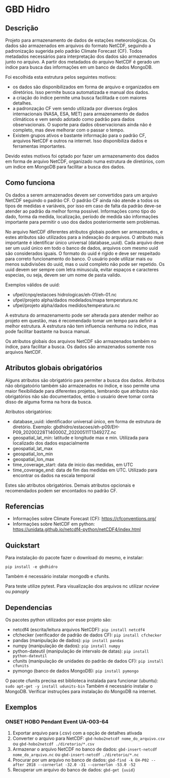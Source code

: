 # GBD Hidro 
 
## Descrição

Projeto para armazenamento de dados de estações meteoroloǵicas. Os dados são armazenados em arquivos do
formato NetCDF, seguindo a padronização sugerida pelo padrão Climate Forecast (CF). Todos metadados 
necessários para interpretação dos dados são armazenados junto no arquivo. A partir dos metadados do arquivo 
NetCDF é gerado um índice para busca das informações em um banco de dados MongoDB.

Foi escolhida esta estrutura pelos seguintes motivos:
- os dados são disponibilizados em forma de arquivo e organizados em diretórios. Isso permite 
busca automatizada e manual dos dados.
- a criação do índice permite uma busca facilitada e com maiores detalhes.
- a padronzação CF vem sendo utilizada por diversos órgãos internacionais (NASA, ESA, MET) para armazenamento 
de dados climáticos e vem sendo adotado como padrão para dados observacionais. 
O suporte para dados observacionais ainda não é completo, mas deve melhorar com o passar o tempo.
- Existem grupos ativos e bastante informação para o padrão CF, arquivos NetCDF e outros na internet. Isso
disponibiliza dados e ferramentas importantes.

Devido estes motivos foi optado por fazer um armazenamento dos dados em forma de arquivo NetCDF, organizado
numa estrutura de diretórios, com um índice em MongoDB para facilitar a busca dos dados.

## Como funciona
Os dados a serem armazenados devem ser convertidos para um arquivo NetCDF seguindo o padrão CF. O padrão
CF ainda não atende a todos os tipos de medidas e variáveis, por isso em caso de falta da padrão deve-se 
atender ao padrão da melhor forma possível. Informações como tipo do dado, forma da medida, localização,
período de medida são informações importante para permitir o uso dos dados posteriormente sem problemas.

No arquivo NetCDF diferentes atributos globais podem ser armazenados, e estes atributos são utilizados
para a indexação do arquivos. O atributo mais importante é identificar único universal (database_uuid). Cada
arquivo deve ser um uuid único em todo o banco de dados, arquivos com mesmo uuid são considerados iguais. 
O formato do uuid é rígido e deve ser respeitado para correto funcionamento do banco. O usuário pode
utilizar mais ou menos subdivisões do uuid, mas o uuid completo não pode ser repetido. Os uuid devem
ser sempre com letra minuscula, evitar espaços e caracteres especias, ou seja, devem ser um nome de pasta 
valido.

Exemplos válidos de uuid:
- ufpel/cnpq/estacoes hidrologicas/eh-01/eh-01.nc
- ufpel/projeto alpha/dados modelados/mapa temperatura.nc
- ufpel/projeto alpha/dados medidos/temperatura.nc

A estrutura do armazenamento pode ser alterada para atender melhor ao projeto em questão, mas é recomendado
tomar um tempo para definir a melhor estrutura. A estrutura não tem influencia nenhuma no índice, mas
pode facilitar bastante na busca manual.

Os atributos globais dos arquivos NetCDF são armazenados também no índice, para facilitar a busca. Os dados
são armazenados somente nos arquivos NetCDF.

## Atributos globais obrigatórios
Alguns atributos são obrigatório para permiter a busca dos dados. Atributos não obrigatoório também são 
armazenados no índice, e isso permite uma maior flexibilidade para diferentes projetos, lembrando que
atributos não obrigatórios não são documentados, então o usuário deve tomar conta disso de alguma forma
na hora da busca.

Atributos obrigatórios:
- database_uuid: identificador universal único, em forma de estrutura de diretório. Exemplo: gbdhidro/estacoes/eh-p09/EH-P09_20200228T140000Z_20200511T134927Z.nc
- geospatial_lat_min: latitude e longitude max e min. Utilizada para localizado dos dados espacialmente
- geospatial_lat_max
- geospatial_lon_min
- geospatial_lon_max
- time_coverage_start: data de inicio das medidas, em UTC
- time_coverage_end: data de fim das medidas em UTC. Utilizado para encontrar os dados na escala temporal

Estes são atributos obrigatórios. Demais atributos opcionais e recomendados podem ser encontados no 
padrão CF.

## Referencias

- Informações sobre Climate Forecast (CF): https://cfconventions.org/
- Informações sobre NetCDF em python: https://unidata.github.io/netcdf4-python/netCDF4/index.html


## Quickstart
Para instalação  do pacote fazer o download do mesmo, e instalar:

```pip install -e gbdhidro```

Também é necessário instalar mongodb e cfunits. 

Para teste utilize pytest.
Para visualização dos arquivos nc utilizar *ncview* ou *panoply*

## Dependencias
Os pacotes python utilizados por esse projeto são:
- netcdf4 (escrita/leitura arquivos NetCDF): ```pip install netcdf4```
- cfchecker (verificador de padrão de dados CF): ```pip install cfchecker```
- pandas (manipulação de dados): ```pip install pandas```
- numpy (manipulação de dados): ```pip install numpy```
- python-dateutil (manipulação de intervalo de datas): ```pip install python-dateutil```
- cfunits (manipulação de unidades do padrão de dados CF): ```pip install cfunits```
- pymongo (banco de dados MongoDB): ```pip install pymongo```

O pacote cfunits precisa est biblioteca instalada para funcionar (ubuntu): ```sudo apt-get -y install udunits-bin```
Também é necessário instalar o MongoDB. Verificar instruções para instalação do MongoDB na internet.

## Exemplos
### ONSET HOBO Pendant Event UA-003-64
1. Exportar arquivo para (.csv) com a opção de detalhes ativada
2. Converter o arquivo para NetCDF: ```gbd-hobo2netcdf nome_do_arquivo.csv``` ou ```gbd-hobo2netcdf ./diretorio/*.csv``` 
3. Armazenar o arquivo  NetCDF no banco de dados: ```gbd-insert-netcdf nome_do_arquivo.nc``` ou ```gbd-insert-netcdf ./diretorio/*.nc``` 
4. Procurar por um arquivo no banco de dados: ```gbd-find -k EH-P02 --after 2018 --cornerlat -32.0 -31 --cornerlon -53.0 -52```
5. Recuperar um arquivo do banco de dados: ```gbd-get {uuid}```

